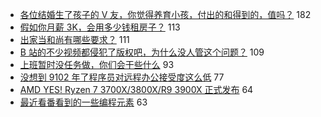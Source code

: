 - [各位结婚生了孩子的 V 友，你觉得养育小孩，付出的和得到的，值吗？](https://www.v2ex.com/t/567894) 182
- [假如你月薪 3K，会用多少钱租房子？](https://www.v2ex.com/t/567970) 113
- [出家当和尚有哪些要求？](https://www.v2ex.com/t/567949) 111
- [B 站的不少视频都侵犯了版权吧，为什么没人管这个问题？](https://www.v2ex.com/t/567917) 109
- [上班暂时没任务做，你们会干些什么](https://www.v2ex.com/t/567930) 93
- [没想到 9102 年了程序员对远程办公接受度这么低](https://www.v2ex.com/t/568093) 77
- [AMD YES! Ryzen 7 3700X/3800X/R9 3900X 正式发布](https://www.v2ex.com/t/567988) 64
- [最近看番看到的一些编程元素](https://www.v2ex.com/t/567964) 63